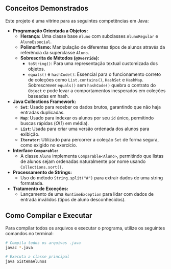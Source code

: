 ## Conceitos Demonstrados

Este projeto é uma vitrine para as seguintes competências em Java:

* **Programação Orientada a Objetos:**
    * **Herança:** Uma classe base `Aluno` com subclasses `AlunoRegular` e `AlunoEspecial`.
    * **Polimorfismo:** Manipulação de diferentes tipos de alunos através da referência da superclasse `Aluno`.
    * **Sobrescrita de Métodos (`@Override`):**
        * `toString()`: Para uma representação textual customizada dos objetos.
        * `equals()` e `hashCode()`: Essencial para o funcionamento correto de coleções como `List.contains()`, `HashSet` e `HashMap`. Sobrescrever `equals()` sem `hashCode()` quebra o contrato do `Object` e pode levar a comportamentos inesperados em coleções baseadas em hash.
* **Java Collections Framework:**
    * **`Set`**: Usado para receber os dados brutos, garantindo que não haja entradas duplicadas.
    * **`Map`**: Usado para indexar os alunos por seu `id` único, permitindo buscas rápidas ($O(1)$ em média).
    * **`List`**: Usada para criar uma versão ordenada dos alunos para exibição.
    * **`Iterator`**: Utilizado para percorrer a coleção `Set` de forma segura, como exigido no exercício.
* **Interface `Comparable`:**
    * A classe `Aluno` implementa `Comparable<Aluno>`, permitindo que listas de alunos sejam ordenadas naturalmente por nome usando `Collections.sort()`.
* **Processamento de Strings:**
    * Uso do método `String.split("#")` para extrair dados de uma string formatada.
* **Tratamento de Exceções:**
    * Lançamento de uma `RuntimeException` para lidar com dados de entrada inválidos (tipos de aluno desconhecidos).

## Como Compilar e Executar

Para compilar todos os arquivos e executar o programa, utilize os seguintes comandos no terminal:

```bash
# Compila todos os arquivos .java
javac *.java

# Executa a classe principal
java SistemaAlunos
